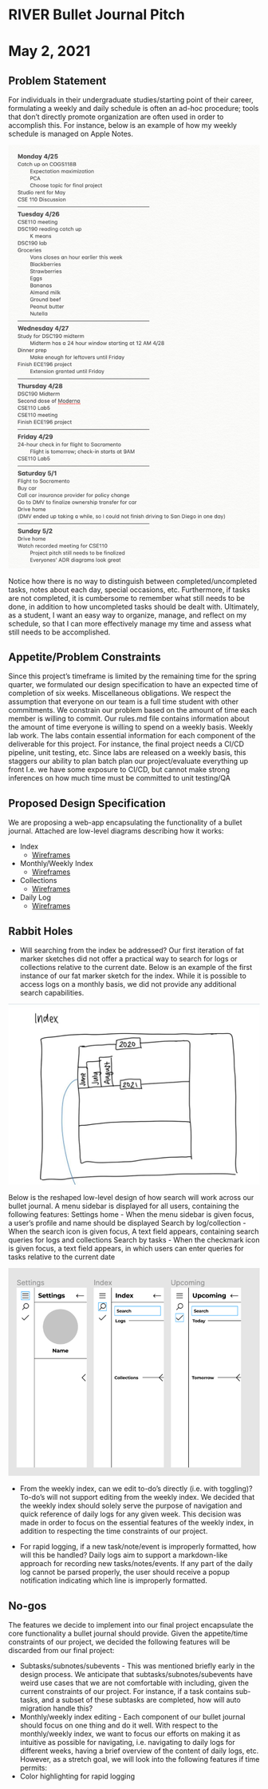 
# RIVER Bullet Journal Pitch
# May 2, 2021

## Problem Statement
For individuals in their undergraduate studies/starting point of their career, formulating a weekly and daily schedule is often an ad-hoc procedure; tools that don’t directly promote organization are often used in order to accomplish this. For instance, below is an example of how my weekly schedule is managed on Apple Notes.

![Weekly schedule](pitch_schedule.png)

Notice how there is no way to distinguish between completed/uncompleted tasks, notes about each day, special occasions, etc. Furthermore, if tasks are not completed, it is cumbersome to remember what still needs to be done, in addition to how uncompleted tasks should be dealt with. Ultimately, as a student, I want an easy way to organize, manage, and reflect on my schedule, so that I can more effectively manage my time and assess what still needs to be accomplished.

## Appetite/Problem Constraints
Since this project’s timeframe is limited by the remaining time for the spring quarter, we formulated our design specification to have an expected time of completion of six weeks.
Miscellaneous obligations. We respect the assumption that everyone on our team is a full time student with other commitments. We constrain our problem based on the amount of time each member is willing to commit. Our rules.md file contains information about the amount of time everyone is willing to spend on a weekly basis.
Weekly lab work. The labs contain essential information for each component of the deliverable for this project. For instance, the final project needs a CI/CD pipeline, unit testing, etc. Since labs are released on a weekly basis, this staggers our ability to plan batch plan our project/evaluate everything up front
I.e. we have some exposure to CI/CD, but cannot make strong inferences on how much time must be committed to unit testing/QA

## Proposed Design Specification

We are proposing a web-app encapsulating the functionality of a bullet journal. Attached are low-level diagrams describing how it works:
 - Index
   - [Wireframes](/specs/interface/wireframes/index-wireframe.png)
 - Monthly/Weekly Index
   - [Wireframes](/specs/interface/wireframes/monthly-weekly-wireframe.png)
 - Collections
   - [Wireframes](/specs/interface/wireframes/Collections-wireframe.PNG)
 - Daily Log
   - [Wireframes](/specs/interface/wireframes/dailylog-wireframe.md)

## Rabbit Holes
 - Will searching from the index be addressed?
Our first iteration of fat marker sketches did not offer a practical way to search for logs or collections relative to the current date. Below is an example of the first instance of our fat marker sketch for the index. While it is possible to access logs on a monthly basis, we did not provide any additional search capabilities.

![Index, first iteration](index_first_iteration.jpg)

Below is the reshaped low-level design of how search will work across our bullet journal. A menu sidebar is displayed for all users, containing the following features:
Settings home - When the menu sidebar is given focus, a user’s profile and name should be displayed
Search by log/collection - When the search icon is given focus, A text field appears, containing search queries for logs and collections
Search by tasks - When the checkmark icon is given focus, a text field appears, in which users can enter queries for tasks relative to the current date

![Search, current iteration](search_current_iteration.png)

 - From the weekly index, can we edit to-do’s directly (i.e. with toggling)?
To-do’s will not support editing from the weekly index. We decided that the weekly index should solely serve the purpose of navigation and quick reference of daily logs for any given week. This decision was made in order to focus on the essential features of the weekly index, in addition to respecting the time constraints of our project.

 - For rapid logging, if a new task/note/event is improperly formatted, how will this be handled?
Daily logs aim to support a markdown-like approach for recording new tasks/notes/events. If any part of the daily log cannot be parsed properly, the user should receive a popup notification indicating which line is improperly formatted.


## No-gos
The features we decide to implement into our final project encapsulate the core functionality a bullet journal should provide. Given the appetite/time constraints of our project, we decided the following features will be discarded from our final project:
 - Subtasks/subnotes/subevents - This was mentioned briefly early in the design process. We anticipate that subtasks/subnotes/subevents have weird use cases that we are not comfortable with including, given the current constraints of our project. For instance, if a task contains sub-tasks, and a subset of these subtasks are completed, how will auto migration handle this?
 - Monthly/weekly index editing - Each component of our bullet journal should focus on one thing and do it well. With respect to the monthly/weekly index, we want to focus our efforts on making it as intuitive as possible for navigating, i.e. navigating to daily logs for different weeks, having a brief overview of the content of daily logs, etc.
	However, as a stretch goal, we will look into the following features if time permits:
 - Color highlighting for rapid logging

